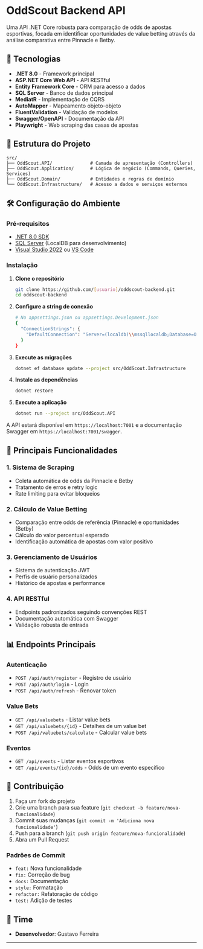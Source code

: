 # OddScout Backend API

Uma API .NET Core robusta para comparação de odds de apostas esportivas, focada em identificar oportunidades de value betting através da análise comparativa entre Pinnacle e Betby.

## 🚀 Tecnologias

- **.NET 8.0** - Framework principal
- **ASP.NET Core Web API** - API RESTful
- **Entity Framework Core** - ORM para acesso a dados
- **SQL Server** - Banco de dados principal
- **MediatR** - Implementação de CQRS
- **AutoMapper** - Mapeamento objeto-objeto
- **FluentValidation** - Validação de modelos
- **Swagger/OpenAPI** - Documentação da API
- **Playwright** - Web scraping das casas de apostas

## 📁 Estrutura do Projeto

```
src/
├── OddScout.API/              # Camada de apresentação (Controllers)
├── OddScout.Application/      # Lógica de negócio (Commands, Queries, Services)
├── OddScout.Domain/           # Entidades e regras de domínio
└── OddScout.Infrastructure/   # Acesso a dados e serviços externos
```

## 🛠️ Configuração do Ambiente

### Pré-requisitos

- [.NET 8.0 SDK](https://dotnet.microsoft.com/download/dotnet/8.0)
- [SQL Server](https://www.microsoft.com/sql-server) (LocalDB para desenvolvimento)
- [Visual Studio 2022](https://visualstudio.microsoft.com/) ou [VS Code](https://code.visualstudio.com/)

### Instalação

1. **Clone o repositório**
   ```bash
   git clone https://github.com/[usuario]/oddscout-backend.git
   cd oddscout-backend
   ```

2. **Configure a string de conexão**
   ```bash
   # No appsettings.json ou appsettings.Development.json
   {
     "ConnectionStrings": {
       "DefaultConnection": "Server=(localdb)\\mssqllocaldb;Database=OddScoutDb;Trusted_Connection=true;"
     }
   }
   ```

3. **Execute as migrações**
   ```bash
   dotnet ef database update --project src/OddScout.Infrastructure
   ```

4. **Instale as dependências**
   ```bash
   dotnet restore
   ```

5. **Execute a aplicação**
   ```bash
   dotnet run --project src/OddScout.API
   ```

A API estará disponível em `https://localhost:7001` e a documentação Swagger em `https://localhost:7001/swagger`.

## 🔧 Principais Funcionalidades

### 1. Sistema de Scraping
- Coleta automática de odds da Pinnacle e Betby
- Tratamento de erros e retry logic
- Rate limiting para evitar bloqueios

### 2. Cálculo de Value Betting
- Comparação entre odds de referência (Pinnacle) e oportunidades (Betby)
- Cálculo do valor percentual esperado
- Identificação automática de apostas com valor positivo

### 3. Gerenciamento de Usuários
- Sistema de autenticação JWT
- Perfis de usuário personalizados
- Histórico de apostas e performance

### 4. API RESTful
- Endpoints padronizados seguindo convenções REST
- Documentação automática com Swagger
- Validação robusta de entrada

## 📊 Endpoints Principais

### Autenticação
- `POST /api/auth/register` - Registro de usuário
- `POST /api/auth/login` - Login
- `POST /api/auth/refresh` - Renovar token

### Value Bets
- `GET /api/valuebets` - Listar value bets
- `GET /api/valuebets/{id}` - Detalhes de um value bet
- `POST /api/valuebets/calculate` - Calcular value bets

### Eventos
- `GET /api/events` - Listar eventos esportivos
- `GET /api/events/{id}/odds` - Odds de um evento específico

## 🤝 Contribuição

1. Faça um fork do projeto
2. Crie uma branch para sua feature (`git checkout -b feature/nova-funcionalidade`)
3. Commit suas mudanças (`git commit -m 'Adiciona nova funcionalidade'`)
4. Push para a branch (`git push origin feature/nova-funcionalidade`)
5. Abra um Pull Request

### Padrões de Commit
- `feat:` Nova funcionalidade
- `fix:` Correção de bug
- `docs:` Documentação
- `style:` Formatação
- `refactor:` Refatoração de código
- `test:` Adição de testes


## 👥 Time

- **Desenvolvedor**: Gustavo Ferreira

---
